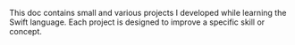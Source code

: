 This doc contains small and various projects I developed while learning the Swift language. Each project is designed to improve a specific skill or concept.
